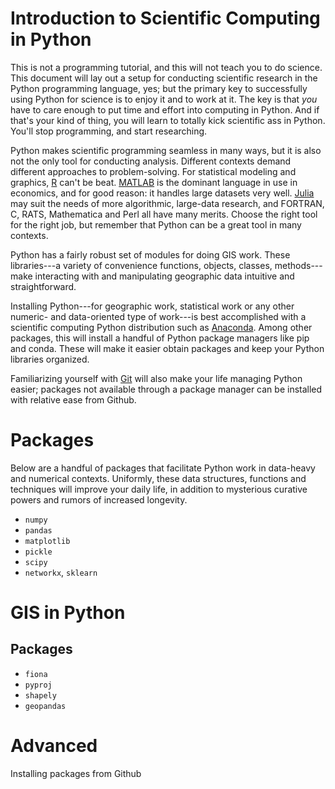 Introduction to Scientific Computing in Python
============
This is not a programming tutorial, and this will not teach you to do science. This document will lay out a setup for conducting scientific research in the Python programming language, yes; but the primary key to successfully using Python for science is to enjoy it and to work at it. The key is that *you* have to care enough to put time and effort into computing in Python. And if that's your kind of thing, you will learn to totally kick scientific ass in Python. You'll stop programming, and start researching.

Python makes scientific programming seamless in many ways, but it is also not the only tool for conducting analysis. Different contexts demand different approaches to problem-solving. For statistical modeling and graphics, [R](http://www.r-project.org/) can't be beat. [MATLAB](http://www.mathworks.com/products/matlab/) is the dominant language in use in economics, and for good reason: it handles large datasets very well. [Julia](http://julialang.org/) may suit the needs of more algorithmic, large-data research, and FORTRAN, C, RATS, Mathematica and Perl all have many merits. Choose the right tool for the right job, but remember that Python can be a great tool in many contexts.

Python has a fairly robust set of modules for doing GIS work. These libraries---a variety of convenience functions, objects, classes, methods---make interacting with and manipulating geographic data intuitive and straightforward.

Installing Python---for geographic work, statistical work or any other numeric- and data-oriented type of work---is best accomplished with a scientific computing Python distribution such as [Anaconda](https://store.continuum.io/cshop/anaconda/). Among other packages, this will install a handful of Python package managers like pip and conda. These will make it easier obtain packages and keep your Python libraries organized.

Familiarizing yourself with [Git](http://git-scm.com/) will also make your life managing Python easier; packages not available through a package manager can be installed with relative ease from Github.

Packages
========
Below are a handful of packages that facilitate Python work in data-heavy and numerical contexts. Uniformly, these data structures, functions and techniques will improve your daily life, in addition to mysterious curative powers and rumors of increased longevity.
* `numpy`
* `pandas`
* `matplotlib`
* `pickle`
* `scipy`
* `networkx`, `sklearn`

GIS in Python
=============
Packages
--------
* `fiona`
* `pyproj`
* `shapely`
* `geopandas`

Advanced
========
Installing packages from Github
